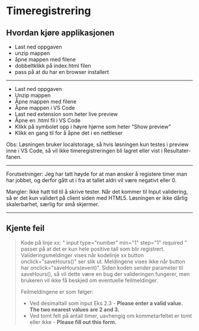 # Timeregistrering

## Hvordan kjøre applikasjonen

- Last ned oppgaven
- unzip mappen
- åpne mappen med filene
- dobbeltklikk på index.html filen
- pass på at du har en browser installert
---
- Last ned oppgaven
- Unzip mappen
- Åpne mappen med filene
- Åpne mappen i VS Code
- Last ned extension som heter live preview
- Åpne en .html fil i VS Code
- Klikk på symbolet opp i høyre hjørne som heter "Show preview"
- Klikk en gang til for å åpne det i en nettleser

Obs: Løsningen bruker localstorage, så hvis løsningen kun testes i preview inne i VS Code, så vil ikke timeregistreringen bli lagret eller vist i Resultater-fanen.

---

Forutsetninger:
Jeg har tatt høyde for at man ønsker å registere timer man har jobbet, og derfor gått ut i fra at tallet aldri vil være negativt eller 0.

Mangler:
Ikke hatt tid til å skrive tester.
Når det kommer til Input validering, så er det kun validert på client siden med HTML5.
Løsningen er ikke dårlig skalerbarhet, særlig for små skjermer.

---

## Kjente feil

> Kode på linje xx: " input type="number" min="1" step="1" required " passer på at det er kun hele positive tall som blir registrert. Valideringsmeldinger vises når kodelinje xx button onclick="saveHours()" ser slik ut. Meldingene vises ikke når button har onclick="saveHours(event)". Siden koden sender parameter til saveHours(), så vil dette være en bug der valideringen fungerer, men brukeren vil ikke få beskjed om eventuelle feilmeldinger.
>
> Feilmeldingene er som følger:
>
> - Ved desimaltall som input Eks 2.3 - **Please enter a valid value. The two nearest values are 2 and 3.**
> - Ved tomt felt på antall timer, uavhengig om kommetarfeltet er tomt eller ikke - **Please fill out this form.**
